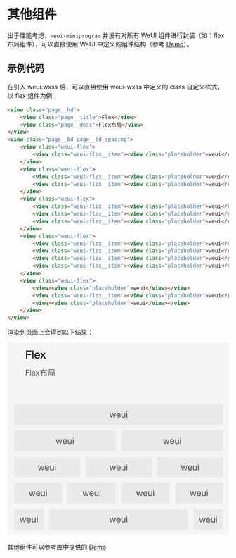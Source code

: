 # 其他组件

出于性能考虑，`weui-miniprogram` 并没有对所有 WeUI 组件进行封装（如：flex布局组件），可以直接使用 WeUI 中定义的组件结构（参考 [Demo](https://github.com/wechat-miniprogram/weui-miniprogram/tree/master/tools/demo)）。

## 示例代码

在引入 weui.wxss 后，可以直接使用 weui-wxss 中定义的 class 自定义样式，以 flex 组件为例：

```html
<view class="page__hd">
    <view class="page__title">Flex</view>
    <view class="page__desc">Flex布局</view>
</view>
<view class="page__bd page__bd_spacing">
    <view class="weui-flex">
        <view class="weui-flex__item"><view class="placeholder">weui</view></view>
    </view>
    <view class="weui-flex">
        <view class="weui-flex__item"><view class="placeholder">weui</view></view>
        <view class="weui-flex__item"><view class="placeholder">weui</view></view>
    </view>
    <view class="weui-flex">
        <view class="weui-flex__item"><view class="placeholder">weui</view></view>
        <view class="weui-flex__item"><view class="placeholder">weui</view></view>
        <view class="weui-flex__item"><view class="placeholder">weui</view></view>
    </view>
    <view class="weui-flex">
        <view class="weui-flex__item"><view class="placeholder">weui</view></view>
        <view class="weui-flex__item"><view class="placeholder">weui</view></view>
        <view class="weui-flex__item"><view class="placeholder">weui</view></view>
        <view class="weui-flex__item"><view class="placeholder">weui</view></view>
    </view>
    <view class="weui-flex">
        <view><view class="placeholder">weui</view></view>
        <view class="weui-flex__item"><view class="placeholder">weui</view></view>
        <view><view class="placeholder">weui</view></view>
    </view>
</view>
```

渲染到页面上会得到以下结果：

![flex布局](./img/flex.png#width:396px)

其他组件可以参考库中提供的 [Demo](https://github.com/wechat-miniprogram/weui-miniprogram/tree/master/tools/demo)